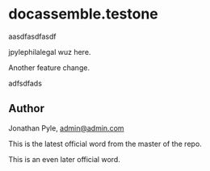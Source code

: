 # docassemble.testone

aasdfasdfasdf

jpylephilalegal wuz here.

Another feature change.

adfsdfads

## Author

Jonathan Pyle, admin@admin.com

This is the latest official word from the master of the repo.

This is an even later official word.
